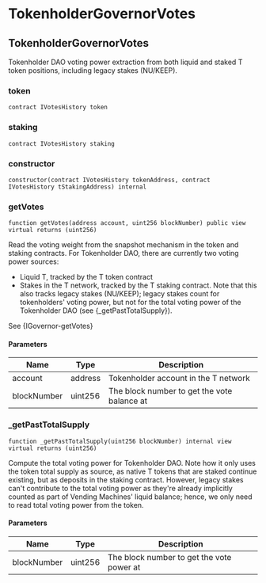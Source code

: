# TokenholderGovernorVotes

## TokenholderGovernorVotes

Tokenholder DAO voting power extraction from both liquid and staked T token positions, including legacy stakes (NU/KEEP).

### token

```solidity
contract IVotesHistory token
```

### staking

```solidity
contract IVotesHistory staking
```

### constructor

```solidity
constructor(contract IVotesHistory tokenAddress, contract IVotesHistory tStakingAddress) internal
```

### getVotes

```solidity
function getVotes(address account, uint256 blockNumber) public view virtual returns (uint256)
```

Read the voting weight from the snapshot mechanism in the token and staking contracts. For Tokenholder DAO, there are currently two voting power sources:

* Liquid T, tracked by the T token contract
* Stakes in the T network, tracked by the T staking contract. Note that this also tracks legacy stakes (NU/KEEP); legacy stakes count for tokenholders' voting power, but not for the total voting power of the Tokenholder DAO (see {\_getPastTotalSupply}).

See {IGovernor-getVotes}

#### Parameters

| Name        | Type    | Description                                 |
| ----------- | ------- | ------------------------------------------- |
| account     | address | Tokenholder account in the T network        |
| blockNumber | uint256 | The block number to get the vote balance at |

### \_getPastTotalSupply

```solidity
function _getPastTotalSupply(uint256 blockNumber) internal view virtual returns (uint256)
```

Compute the total voting power for Tokenholder DAO. Note how it only uses the token total supply as source, as native T tokens that are staked continue existing, but as deposits in the staking contract. However, legacy stakes can't contribute to the total voting power as they're already implicitly counted as part of Vending Machines' liquid balance; hence, we only need to read total voting power from the token.

#### Parameters

| Name        | Type    | Description                               |
| ----------- | ------- | ----------------------------------------- |
| blockNumber | uint256 | The block number to get the vote power at |
